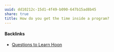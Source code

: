 ```yaml
---
uuid: dd10212c-15d1-4f49-b090-647b15ad8b45
share: true
title: How do you get the time inside a program?
---
```

#### Backlinks

* [Questions to Learn Hoon](/ac3f27d3-cec7-4fb7-b0cf-e29269210256)